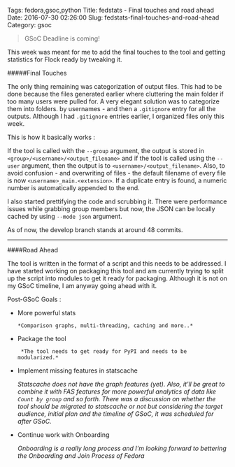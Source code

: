 Tags: fedora,gsoc,python
Title: fedstats - Final touches and road ahead
Date: 2016-07-30 02:26:00
Slug: fedstats-final-touches-and-road-ahead
Category: gsoc


>GSoC Deadline is coming!

This week was meant for me to add the final touches to the tool and getting statistics for Flock ready by tweaking it.


#####Final Touches


The only thing remaining was categorization of output files. This had to be done because the files generated earlier where cluttering the main folder if too many users were pulled for. A very elegant solution was to categorize them into folders. by usernames - and then a `.gitignore` entry for all the outputs. Although I had `.gitignore` entries earlier, I organized files only this week.

This is how it basically works :

If the tool is called with the `--group` argument, the output is stored in `<group>/<username>/<output_filename>` and if the tool is called using the `--user` argument, then the output is to `<username>/<output_filename>`. Also, to avoid confusion - and overwriting of files - the default filename of every file is now `<username>_main.<extension>`. If a duplicate entry is found, a numeric number is automatically appended to the end.

I also started  prettifying the code and scrubbing it. There were performance issues while grabbing group members but now, the JSON can be locally cached by using `--mode json` argument.

As of now, the develop branch stands at around 48 commits.

------------------
####Road Ahead

The tool is written in the format of a script and this needs to be addressed. I have started working on packaging this tool and am currently trying to split up the script into modules to get it ready for packaging. Although it is not on my GSoC timeline, I am anyway going ahead with it.

Post-GSoC Goals :

* More powerful stats

      *Comparison graphs, multi-threading, caching and more..*

* Package the tool

       *The tool needs to get ready for PyPI and needs to be modularized.*

* Implement missing features in statscache

    *Statscache does not have the graph features (yet). Also, it'll be great to combine it with FAS features for more powerful analytics of data like `Count by group` and so forth. There was a discussion on whether the tool should be migrated to statscache or not but considering the target audience, initial plan and the timeline of GSoC, it was scheduled for after GSoC.*

* Continue work with Onboarding

    *Onboarding is a really long process and I'm looking forward to bettering the Onboarding and Join Process of Fedora*
